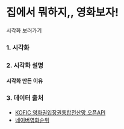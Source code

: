 # 집에서 뭐하지,, 영화보자!

시각화 보러가기

### 1. 시각화

### 2. 시각화 설명

#### 시각화 만든 이유

### 3. 데이터 출처
- [KOFIC 영화권입장권통합전산망 오픈API](http://www.kobis.or.kr/kobisopenapi/homepg/main/main.do)
- [네이버영화순위](https://search.naver.com/search.naver?where=nexearch&sm=tab_etc&query=2020%EB%85%84%20%EC%98%81%ED%99%94%20%EC%88%9C%EC%9C%84)
